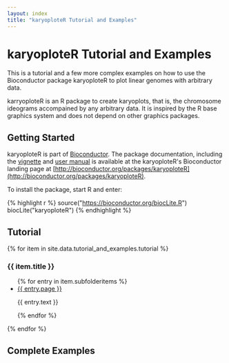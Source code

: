 ```yaml
---
layout: index
title: "karyoploteR Tutorial and Examples"
---
```


# karyoploteR Tutorial and Examples

This is a tutorial and a few more complex examples on how to use the Bioconductor package karyoploteR to plot linear genomes with arbitrary data.

karryoploteR is an R package to create karyoplots, that is, the chromosome ideograms accompained by any arbitrary data. It is inspired by the R 
base graphics system and does not depend on other graphics packages. 

## Getting Started

karyoploteR is part of [Bioconductor](http://bioconductor.org). The package documentation, including  the [vignette](http://bioconductor.org/packages/devel/bioc/vignettes/karyoploteR/inst/doc/karyoploteR.pdf)
and [user manual](http://bioconductor.org/packages/devel/bioc/manuals/karyoploteR/man/karyoploteR.pdf) is available at the karyoploteR's 
Bioconductor landing page at [http://bioconductor.org/packages/karyoploteR](http://bioconductor.org/packages/karyoploteR).

To install the package, start R and enter:

{% highlight r %}
  source("https://bioconductor.org/biocLite.R")
  biocLite("karyoploteR")
{% endhighlight %}


## Tutorial

{% for item in site.data.tutorial_and_examples.tutorial %}
  <h3>{{ item.title }}</h3>
  <ul>
    {% for entry in item.subfolderitems %}
      <li><a href="{{ site.baseurl }}/{{ entry.url }}">{{ entry.page }}</a></li>
      <p>{{ entry.text }}</p>
    {% endfor %}
  </ul>
{% endfor %}


## Complete Examples



